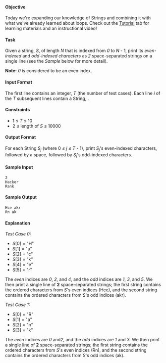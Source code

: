 #### Objective 
Today we're expanding our knowledge of Strings and combining it with what we've already learned about loops. Check out the [Tutorial](https://www.hackerrank.com/challenges/30-review-loop/tutorial) tab for learning materials and an instructional video!

#### Task 
Given a string, *S*, of length *N* that is indexed from *0* to *N* - 1, print its *even-indexed* and *odd-indexed characters* as *2* space-separated strings on a single line (see the *Sample* below for more detail).

**Note:** *0* is considered to be an even index.

#### Input Format

The first line contains an integer,  *T* (the number of test cases). Each line *i* of the *T* subsequent lines contain a String, .

#### Constraints

* 1 ≤ *T* ≤ 10
* 2 ≤ length of *S* ≤ 10000

#### Output Format

For each String *S*<sub>*j*</sub> (where 0 ≤ *j* ≤ *T* - 1), print  *S*<sub>*j*</sub>'s even-indexed characters, followed by a space, followed by  *S*<sub>*j*</sub>'s odd-indexed characters.

#### Sample Input

    2
    Hacker
    Rank

#### Sample Output

    Hce akr
    Rn ak

#### Explanation

*Test Case 0:* 
* *S*[0] = "H"
* *S*[1] = "a"
* *S*[2] = "c"
* *S*[3] = "k"
* *S*[4] = "e"
* *S*[5] = "r"
 
The *even* indices are *0*, *2*, and *4*, and the *odd* indices are *1*, *3*, and *5*. We then print a single line of **2** space-separated strings; the first string contains the ordered characters from *S*'s even indices (Hce), and the second string contains the ordered characters from *S*'s odd indices (akr).

*Test Case 1:* 
 * *S*[0] = "R"
* *S*[1] = "a"
* *S*[2] = "n"
* *S*[3] = "k"
 
The *even* indices are *0* and*2*, and the *odd* indices are *1* and *3*. We then print a single line of **2** space-separated strings; the first string contains the ordered characters from *S*'s even indices (Rn), and the second string contains the ordered characters from *S*'s odd indices (ak).
